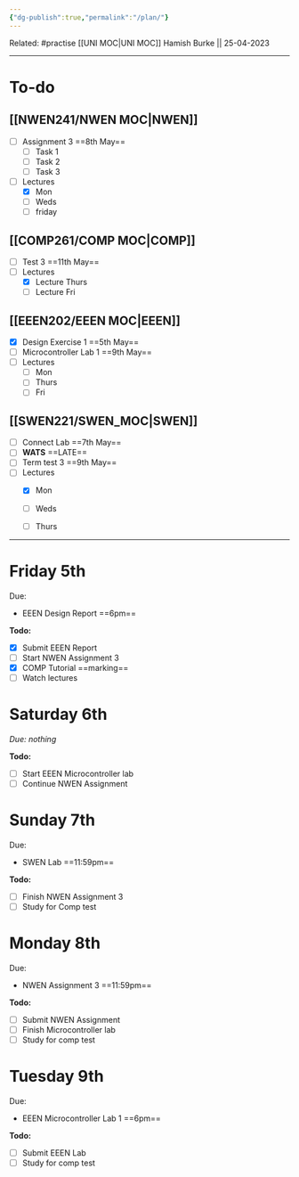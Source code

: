 ```yaml
---
{"dg-publish":true,"permalink":"/plan/"}
---
```


Related: #practise 
[[UNI MOC\|UNI MOC]]
Hamish Burke || 25-04-2023
***

# To-do

## [[NWEN241/NWEN MOC\|NWEN]]

- [ ] Assignment 3 ==8th May==
	- [ ] Task 1
	- [ ] Task 2
	- [ ] Task 3
- [ ] Lectures
	- [x] Mon
	- [ ] Weds
	- [ ] friday

## [[COMP261/COMP MOC\|COMP]]

- [ ] Test 3 ==11th May==
- [ ] Lectures
	- [x] Lecture Thurs
	- [ ] Lecture Fri

## [[EEEN202/EEEN MOC\|EEEN]]

- [x] Design Exercise 1 ==5th May==
- [ ] Microcontroller Lab 1 ==9th May==
- [ ] Lectures
	- [ ] Mon
	- [ ] Thurs
	- [ ] Fri

## [[SWEN221/SWEN_MOC\|SWEN]]

- [ ] Connect Lab ==7th May==
- [ ] **WATS** ==LATE==
- [ ] Term test 3 ==9th May==
- [ ] Lectures
	- [x] Mon
	- [ ] Weds
	- [ ] Thurs



***

# Friday 5th

Due: 
- EEEN Design Report ==6pm==

**Todo:**
- [x] Submit EEEN Report
- [ ] Start NWEN Assignment 3
- [x] COMP Tutorial ==marking==
- [ ] Watch lectures

# Saturday 6th

*Due: nothing*

**Todo:**
- [ ] Start EEEN Microcontroller lab
- [ ] Continue NWEN Assignment

# Sunday 7th

Due:
- SWEN Lab ==11:59pm==

**Todo:**
- [ ] Finish NWEN Assignment 3
- [ ] Study for Comp test

# Monday 8th

Due: 
- NWEN Assignment 3 ==11:59pm==

**Todo:**
- [ ] Submit NWEN Assignment
- [ ] Finish Microcontroller lab
- [ ] Study for comp test

# Tuesday 9th

Due: 
- EEEN Microcontroller Lab 1 ==6pm==

**Todo:**
- [ ] Submit EEEN Lab
- [ ] Study for comp test
